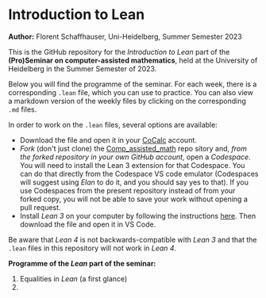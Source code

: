 
# **Introduction to Lean**

**Author:** Florent Schaffhauser, Uni-Heidelberg, Summer Semester 2023

This is the GitHub repository for the *Introduction to Lean* part of the **(Pro)Seminar on computer-assisted mathematics**, held at the University of Heidelberg in the Summer Semester of 2023.

Below you will find the programme of the seminar. For each week, there is a corresponding `.lean` file, which you can use to practice. You can also view a markdown version of the weekly files by clicking on the corresponding `.md` files.

In order to work on the `.lean` files, several options are available:

* Download the file and open it in your [CoCalc](https://cocalc.com) account.
* *Fork* (don't just clone) the [Comp_assisted_math](https://github.com/matematiflo/Comp_assisted_math) repo sitory and, *from the forked repository in your own GitHub account*, open a *Codespace*. You will need to install the Lean 3 extension for that Codespace. You can do that directly from the Codespace VS code emulator (Codespaces will suggest using *Elan* to do it, and you should say yes to that). If you use Codespaces from the present repository instead of from your forked copy, you will not be able to save your work without opening a pull request.
* Install *Lean 3* on your computer by following the instructions [here](https://leanprover-community.github.io/get_started.html). Then download the file and open it in VS Code.

Be aware that *Lean 4* is not backwards-compatible with *Lean 3* and that the `.lean` files in this repository will not work in *Lean 4*.

**Programme of the *Lean* part of the seminar:**

1. Equalities in *Lean* (a first glance)
1.
